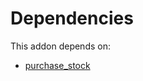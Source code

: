 # Dependencies

This addon depends on:

- [purchase_stock](../../odoo-bringout-oca-ocb-purchase_stock)
